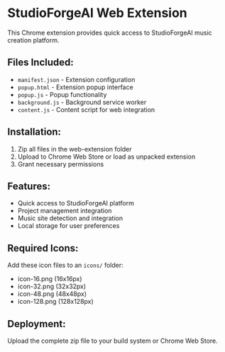# StudioForgeAI Web Extension

This Chrome extension provides quick access to StudioForgeAI music creation platform.

## Files Included:
- `manifest.json` - Extension configuration
- `popup.html` - Extension popup interface  
- `popup.js` - Popup functionality
- `background.js` - Background service worker
- `content.js` - Content script for web integration

## Installation:
1. Zip all files in the web-extension folder
2. Upload to Chrome Web Store or load as unpacked extension
3. Grant necessary permissions

## Features:
- Quick access to StudioForgeAI platform
- Project management integration
- Music site detection and integration
- Local storage for user preferences
## Required Icons:
Add these icon files to an `icons/` folder:
- icon-16.png (16x16px)
- icon-32.png (32x32px) 
- icon-48.png (48x48px)
- icon-128.png (128x128px)

## Deployment:
Upload the complete zip file to your build system or Chrome Web Store.